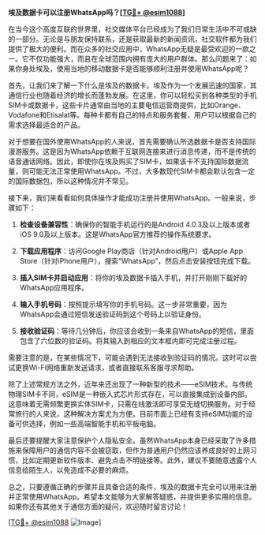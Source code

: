 **埃及数据卡可以注册WhatsApp吗？[[TG💪+ @esim1088](https://t.me/s/esim1088)]**

在当今这个高度互联的世界里，社交媒体平台已经成为了我们日常生活中不可或缺的一部分。无论是与朋友保持联系，还是获取最新的新闻资讯，社交软件都为我们提供了极大的便利。而在众多的社交应用中，WhatsApp无疑是最受欢迎的一款之一。它不仅功能强大，而且在全球范围内拥有庞大的用户群体。那么问题来了：如果你身处埃及，使用当地的移动数据卡是否能够顺利注册并使用WhatsApp呢？

首先，让我们来了解一下什么是埃及的数据卡。埃及作为一个发展迅速的国家，其通信行业也随着经济的增长而蓬勃发展。在这里，你可以轻松买到各种类型的手机SIM卡或数据卡，这些卡片通常由当地的主要电信运营商提供，比如Orange、Vodafone和Etisalat等。每种卡都有自己的特点和服务套餐，用户可以根据自己的需求选择最适合的产品。

对于想要在国外使用WhatsApp的人来说，首先需要确认所选数据卡是否支持国际漫游服务。这是因为WhatsApp依赖于互联网连接来进行消息传递，而不是传统的语音通话网络。因此，即使你在埃及购买了SIM卡，如果该卡不支持国际数据流量，则可能无法正常使用WhatsApp。不过，大多数现代SIM卡都会默认包含一定的国际数据包，所以这种情况并不常见。

接下来，我们来看看如何具体操作才能成功注册并使用WhatsApp。一般来说，步骤如下：

1. **检查设备兼容性**：确保你的智能手机运行的是Android 4.0.3及以上版本或者iOS 9.0及以上版本。这是WhatsApp官方推荐的操作系统要求。
   
2. **下载应用程序**：访问Google Play商店（针对Android用户）或Apple App Store（针对iPhone用户），搜索“WhatsApp”，然后点击安装按钮完成下载。

3. **插入SIM卡并启动应用**：将你的埃及数据卡插入手机，并打开刚刚下载好的WhatsApp应用程序。

4. **输入手机号码**：按照提示填写你的手机号码。这一步非常重要，因为WhatsApp会通过短信发送验证码到这个号码上以验证身份。

5. **接收验证码**：等待几分钟后，你应该会收到一条来自WhatsApp的短信，里面包含了六位数的验证码。将其输入到相应的文本框内即可完成注册过程。

需要注意的是，在某些情况下，可能会遇到无法接收到验证码的情况。这时可以尝试更换Wi-Fi网络重新发送请求，或者直接联系客服寻求帮助。

除了上述常规方法之外，近年来还出现了一种新型的技术——eSIM技术。与传统物理SIM卡不同，eSIM是一种嵌入式芯片形式存在，可以直接集成到设备内部。这意味着无需频繁更换实体SIM卡，只需在线激活即可享受无缝切换服务。对于经常旅行的人来说，这种解决方案尤为方便。目前市面上已经有支持eSIM功能的设备可供选择，例如一些高端智能手机和平板电脑。

最后还要提醒大家注意保护个人隐私安全。虽然WhatsApp本身已经采取了许多措施来保障用户的通信内容不会被窃取，但作为普通用户仍然应该养成良好的上网习惯，比如定期更新软件版本、避免点击不明链接等。此外，建议不要随意透露个人信息给陌生人，以免造成不必要的麻烦。

总之，只要遵循正确的步骤并且具备合适的条件，埃及的数据卡完全可以用来注册并正常使用WhatsApp。希望本文能够为大家解答疑惑，并提供更多实用的信息。如果你还有其他关于通信方面的疑问，欢迎随时留言讨论！

[[TG💪+ @esim1088](https://t.me/s/esim1088) ![Image](https://i.postimg.cc/4NQfJmqS/Snipaste-2025-05-13-00-14-12.png)]